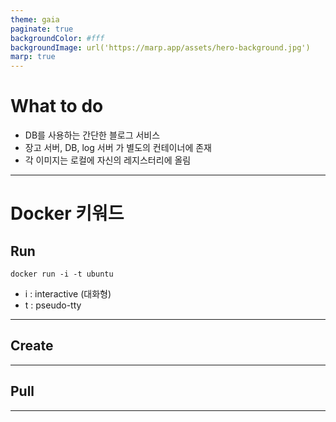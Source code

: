 ```yaml
---
theme: gaia
paginate: true
backgroundColor: #fff
backgroundImage: url('https://marp.app/assets/hero-background.jpg')
marp: true
---
```


# What to do

- DB를 사용하는 간단한 블로그 서비스
- 장고 서버, DB, log 서버 가 별도의 컨테이너에 존재
- 각 이미지는 로컬에 자신의 레지스터리에 올림

---

# Docker 키워드

## Run

```
docker run -i -t ubuntu
```

- i : interactive (대화형)
- t : pseudo-tty

---

## Create

---

## Pull

---

##
